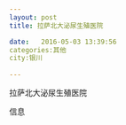 ```yaml
--- 
layout: post 
title: 拉萨北大泌尿生殖医院

date:   2016-05-03 13:39:56 
categories:其他  
city:银川
  
--- 
```

   
拉萨北大泌尿生殖医院

信息

